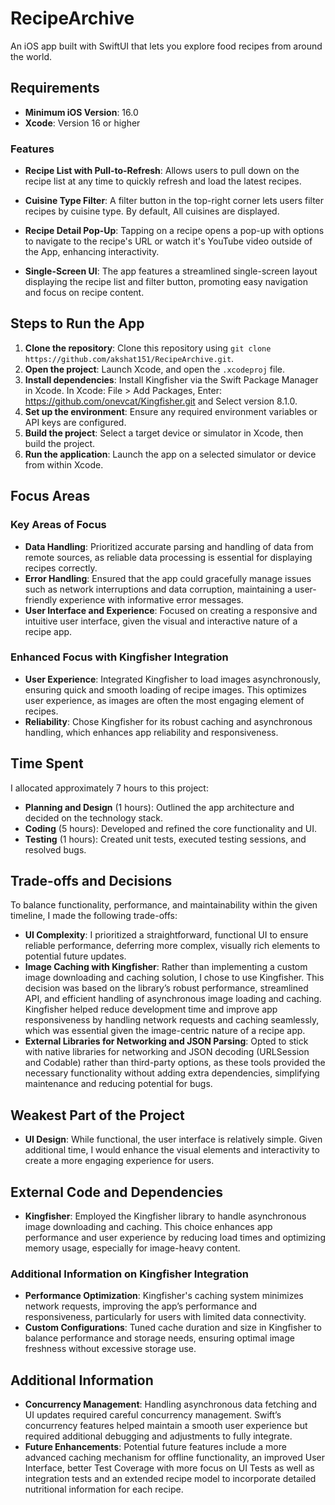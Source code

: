 # RecipeArchive
An iOS app built with SwiftUI that lets you explore food recipes from around the world.

## Requirements

- **Minimum iOS Version**: 16.0
- **Xcode**: Version 16 or higher

### Features

- **Recipe List with Pull-to-Refresh**: Allows users to pull down on the recipe list at any time to quickly refresh and load the latest recipes.
  
- **Cuisine Type Filter**: A filter button in the top-right corner lets users filter recipes by cuisine type. By default, All cuisines are displayed.

- **Recipe Detail Pop-Up**: Tapping on a recipe opens a pop-up with options to navigate to the recipe's URL or watch it's YouTube video outside of the App, enhancing interactivity.

- **Single-Screen UI**: The app features a streamlined single-screen layout displaying the recipe list and filter button, promoting easy navigation and focus on recipe content.

## Steps to Run the App

1. **Clone the repository**: Clone this repository using `git clone https://github.com/akshat151/RecipeArchive.git`.
2. **Open the project**: Launch Xcode, and open the `.xcodeproj` file.
3. **Install dependencies**: Install Kingfisher via the Swift Package Manager in Xcode. In Xcode: File > Add Packages, Enter: https://github.com/onevcat/Kingfisher.git and Select version 8.1.0.
4. **Set up the environment**: Ensure any required environment variables or API keys are configured.
5. **Build the project**: Select a target device or simulator in Xcode, then build the project.
6. **Run the application**: Launch the app on a selected simulator or device from within Xcode.

## Focus Areas

### Key Areas of Focus
- **Data Handling**: Prioritized accurate parsing and handling of data from remote sources, as reliable data processing is essential for displaying recipes correctly.
- **Error Handling**: Ensured that the app could gracefully manage issues such as network interruptions and data corruption, maintaining a user-friendly experience with informative error messages.
- **User Interface and Experience**: Focused on creating a responsive and intuitive user interface, given the visual and interactive nature of a recipe app.

### Enhanced Focus with Kingfisher Integration
- **User Experience**: Integrated Kingfisher to load images asynchronously, ensuring quick and smooth loading of recipe images. This optimizes user experience, as images are often the most engaging element of recipes.
- **Reliability**: Chose Kingfisher for its robust caching and asynchronous handling, which enhances app reliability and responsiveness.

## Time Spent

I allocated approximately 7 hours to this project:
- **Planning and Design** (1 hours): Outlined the app architecture and decided on the technology stack.
- **Coding** (5 hours): Developed and refined the core functionality and UI.
- **Testing** (1 hours): Created unit tests, executed testing sessions, and resolved bugs.

## Trade-offs and Decisions

To balance functionality, performance, and maintainability within the given timeline, I made the following trade-offs:

- **UI Complexity**: I prioritized a straightforward, functional UI to ensure reliable performance, deferring more complex, visually rich elements to potential future updates.
- **Image Caching with Kingfisher**: Rather than implementing a custom image downloading and caching solution, I chose to use Kingfisher. This decision was based on the library’s robust performance, streamlined API, and efficient handling of asynchronous image loading and caching. Kingfisher helped reduce development time and improve app responsiveness by handling network requests and caching seamlessly, which was essential given the image-centric nature of a recipe app.
- **External Libraries for Networking and JSON Parsing**: Opted to stick with native libraries for networking and JSON decoding (URLSession and Codable) rather than third-party options, as these tools provided the necessary functionality without adding extra dependencies, simplifying maintenance and reducing potential for bugs.

## Weakest Part of the Project

- **UI Design**: While functional, the user interface is relatively simple. Given additional time, I would enhance the visual elements and interactivity to create a more engaging experience for users.

## External Code and Dependencies

- **Kingfisher**: Employed the Kingfisher library to handle asynchronous image downloading and caching. This choice enhances app performance and user experience by reducing load times and optimizing memory usage, especially for image-heavy content.

### Additional Information on Kingfisher Integration
- **Performance Optimization**: Kingfisher's caching system minimizes network requests, improving the app’s performance and responsiveness, particularly for users with limited data connectivity.
- **Custom Configurations**: Tuned cache duration and size in Kingfisher to balance performance and storage needs, ensuring optimal image freshness without excessive storage use.

## Additional Information

- **Concurrency Management**: Handling asynchronous data fetching and UI updates required careful concurrency management. Swift’s concurrency features helped maintain a smooth user experience but required additional debugging and adjustments to fully integrate.
- **Future Enhancements**: Potential future features include a more advanced caching mechanism for offline functionality, an improved User Interface, better Test Coverage with more focus on UI Tests as well as integration tests and an extended recipe model to incorporate detailed nutritional information for each recipe.


